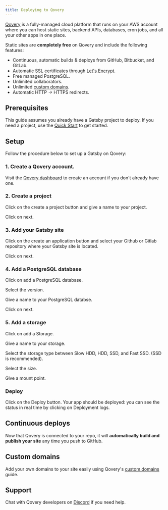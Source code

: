 ```yaml
---
title: Deploying to Qovery
---
```


[Qovery](https://qovery) is a fully-managed cloud platform that runs on your AWS account where you can host static sites, backend APIs, databases, cron jobs, and all your other apps in one place.

Static sites are **completely free** on Qovery and include the following features:

- Continuous, automatic builds & deploys from GitHub, Bitbucket, and GitLab.
- Automatic SSL certificates through [Let's Encrypt](https://letsencrypt.org).
- Free managed PostgreSQL.
- Unlimited collaborators.
- Unlimited [custom domains](https://docs.qovery.com/guides/getting-started/setting-custom-domain/).
- Automatic HTTP → HTTPS redirects.

## Prerequisites

This guide assumes you already have a Gatsby project to deploy. If you need a project, use the [Quick Start](/docs/quick-start) to get started.

## Setup

Follow the procedure below to set up a Gatsby on Qovery:

### 1. Create a Qovery account.

Visit the [Qovery dashboard](https://console.qovery.com) to create an account if you don't already have one.

### 2. Create a project

Click on the create a project button and give a name to your project.

Click on next.

### 3. Add your Gatsby site

Click on the create an application button and select your Github or Gitlab repository where your Gatsby site is located.

Click on next.

### 4. Add a PostgreSQL database

Click on add a PostgreSQL database.

Select the version.

Give a name to your PostgreSQL databse.

Click on next.

### 5. Add a storage

Click on add a Storage.

Give a name to your storage.

Select the storage type between Slow HDD, HDD, SSD, and Fast SSD. (SSD is recommended).

Select the size.

Give a mount point.

### Deploy

Click on the Deploy button. Your app should be deployed: you can see the status in real time by clicking on Deployment logs.

## Continuous deploys

Now that Qovery is connected to your repo, it will **automatically build and publish your site** any time you push to GitHub.

## Custom domains

Add your own domains to your site easily using Qovery's [custom domains](https://docs.qovery.com/guides/getting-started/setting-custom-domain/) guide.

## Support

Chat with Qovery developers on [Discord](https://discord.qovery.com) if you need help.
